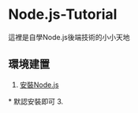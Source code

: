 # Node.js-Tutorial
這裡是自學Node.js後端技術的小小天地
## 環境建置
1. [安裝Node.js](https://nodejs.org/en)  
<table> * 默認安裝即可  
3. 
